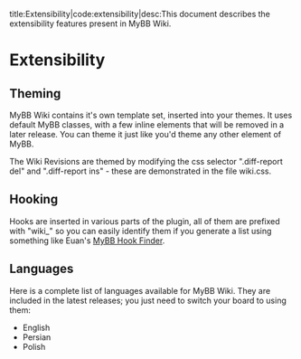 <meta>title:Extensibility|code:extensibility|desc:This document describes the extensibility features present in MyBB Wiki.</meta>

# Extensibility

## Theming

MyBB Wiki contains it's own template set, inserted into your themes. It uses default MyBB classes, with a few inline elements that will be removed in a later release. You can theme it just like you'd theme any other element of MyBB.

The Wiki Revisions are themed by modifying the css selector ".diff-report del" and ".diff-report ins" - these are demonstrated in the file wiki.css.

## Hooking

Hooks are inserted in various parts of the plugin, all of them are prefixed with "wiki_" so you can easily identify them if you generate a list using something like Euan's [MyBB Hook Finder](https://github.com/euantorano/MyBB-Hook-Finder).

## Languages

Here is a complete list of languages available for MyBB Wiki. They are included in the latest releases; you just need to switch your board to using them:

- English
- Persian
- Polish